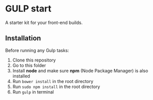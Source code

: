 # GULP start

A starter kit for your front-end builds.

## Installation

Before running any Gulp tasks:

1. Clone this repository
2. Go to this folder
3. Install **node** and make sure **npm** (Node Package Manager) is also installed
4. Run `bower install` in the root directory
4. Run `sudo npm install` in the root directory
5. Run `gulp` in terminal
